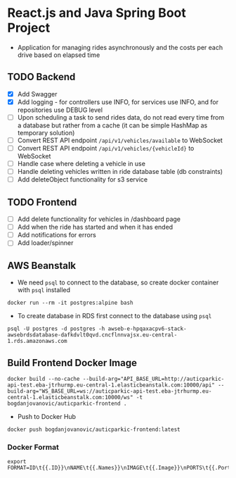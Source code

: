 # React.js and Java Spring Boot Project

- Application for managing rides asynchronously and the costs per each drive based on elapsed time

## TODO Backend

- [x] Add Swagger
- [x] Add logging - for controllers use INFO, for services use INFO, and for repositories use DEBUG level
- [ ] Upon scheduling a task to send rides data, do not read every time from a database but rather from a cache (it can be simple HashMap as temporary solution)
- [ ] Convert REST API endpoint `/api/v1/vehicles/available` to WebSocket
- [ ] Convert REST API endpoint `/api/v1/vehicles/{vehicleId}` to WebSocket
- [ ] Handle case where deleting a vehicle in use 
- [ ] Handle deleting vehicles written in ride database table (db constraints)
- [ ] Add deleteObject functionality for s3 service

## TODO Frontend

- [ ] Add delete functionality for vehicles in /dashboard page
- [ ] Add when the ride has started and when it has ended
- [ ] Add notifications for errors
- [ ] Add loader/spinner

## AWS Beanstalk

- We need `psql` to connect to the database, so create docker container with `psql` installed

```shell
docker run --rm -it postgres:alpine bash
```

- To create database in RDS first connect to the database using `psql`

```shell
psql -U postgres -d postgres -h awseb-e-hpqaxacpv6-stack-awsebrdsdatabase-dafkdvlt0qvd.cncflnnvajsx.eu-central-1.rds.amazonaws.com
```

## Build Frontend Docker Image

```shell
docker build --no-cache --build-arg="API_BASE_URL=http://auticparkic-api-test.eba-jtrhurmp.eu-central-1.elasticbeanstalk.com:10000/api" --build-arg="WS_BASE_URL=ws://auticparkic-api-test.eba-jtrhurmp.eu-central-1.elasticbeanstalk.com:10000/ws" -t bogdanjovanovic/auticparkic-frontend .
```

- Push to Docker Hub

```shell
docker push bogdanjovanovic/auticparkic-frontend:latest
```

### Docker Format

```shell
export FORMAT=ID\t{{.ID}}\nNAME\t{{.Names}}\nIMAGE\t{{.Image}}\nPORTS\t{{.Ports}}\nCOMMAND\t{{.Command}}\nCREATED\t{{.CreatedAt}}\nSTATUS\t{{.Status}}\n
```
